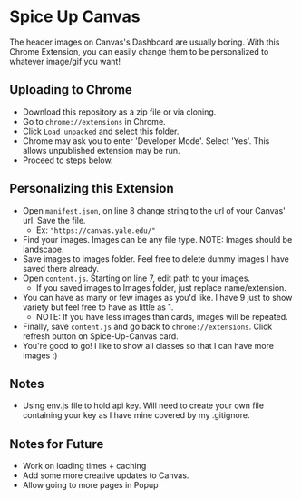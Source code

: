 # Spice Up Canvas
The header images on Canvas's Dashboard are usually boring. With this Chrome Extension, you can easily change them to be personalized to whatever image/gif you want!

## Uploading to Chrome
- Download this repository as a zip file or via cloning.
- Go to `chrome://extensions` in Chrome.
- Click `Load unpacked` and select this folder.
- Chrome may ask you to enter 'Developer Mode'. Select 'Yes'. This allows unpublished extension may be run.
- Proceed to steps below.

## Personalizing this Extension
- Open `manifest.json`, on line 8 change string to the url of your Canvas' url. Save the file.
  - Ex: `"https://canvas.yale.edu/"`
- Find your images. Images can be any file type. NOTE: Images should be landscape.
- Save images to images folder. Feel free to delete dummy images I have saved there already.
- Open `content.js`. Starting on line 7, edit path to your images.
  - If you saved images to Images folder, just replace name/extension.
- You can have as many or few images as you'd like. I have 9 just to show variety but feel free to have as little as 1.
  - NOTE: If you have less images than cards, images will be repeated.
- Finally, save `content.js` and go back to `chrome://extensions`. Click refresh button on Spice-Up-Canvas card. 
- You're good to go! I like to show all classes so that I can have more images :)

## Notes
- Using env.js file to hold api key. Will need to create your own file containing your key as I have mine covered by my .gitignore.

## Notes for Future
- Work on loading times + caching
- Add some more creative updates to Canvas.
- Allow going to more pages in Popup